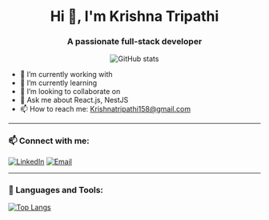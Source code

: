 <h1 align="center">Hi 👋, I'm Krishna Tripathi</h1>
<h3 align="center">A passionate full-stack developer</h3>

<p align="center">
  <img src="https://github-readme-stats.vercel.app/api?username=Krishna&show_icons=true&theme=dark" alt="GitHub stats" />
</p>

- 🔭 I’m currently working with 
- 🌱 I’m currently learning 
- 👯 I’m looking to collaborate on 
- 💬 Ask me about React.js, NestJS
- 📫 How to reach me: Krishnatripathi158@gmail.com

---

### 📫 Connect with me:
[![LinkedIn](https://img.shields.io/badge/-LinkedIn-blue?style=flat&logo=linkedin)](https://www.linkedin.com/in/yourprofile)
[![Email](https://img.shields.io/badge/-Email-D14836?style=flat&logo=gmail&logoColor=white)](mailto:Krishnatripathi158@gmail.com)

---

### 🚀 Languages and Tools:
[![Top Langs](https://github-readme-stats.vercel.app/api/top-langs/?username=rakeshk&layout=compact)](https://github.com/anuraghazra/github-readme-stats)
